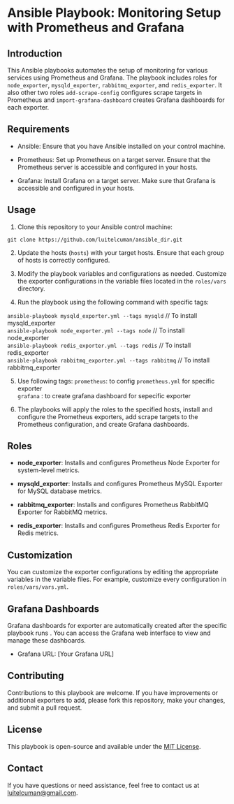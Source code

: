 # Ansible Playbook: Monitoring Setup with Prometheus and Grafana

## Introduction

This Ansible playbooks automates the setup of monitoring for various services using Prometheus and Grafana. The playbook includes roles for `node_exporter`, `mysqld_exporter`, `rabbitmq_exporter`, and `redis_exporter`. It also other two roles `add-scrape-config` configures scrape targets in Prometheus and `import-grafana-dashboard` creates Grafana dashboards for each exporter.

## Requirements

- Ansible: Ensure that you have Ansible installed on your control machine.

- Prometheus: Set up Prometheus on a target server. Ensure that the Prometheus server is accessible and configured in your hosts.

- Grafana: Install Grafana on a target server. Make sure that Grafana is accessible and configured in your hosts.

## Usage

1. Clone this repository to your Ansible control machine:

`git clone https://github.com/luitelcuman/ansible_dir.git`


2. Update the hosts (`hosts`) with your target hosts. Ensure that each group of hosts is correctly configured.

3. Modify the playbook variables and configurations as needed. Customize the exporter configurations in the variable files located in the `roles/vars` directory.

4. Run the playbook using the following command with specific tags:

`ansible-playbook mysqld_exporter.yml --tags mysqld` // To install mysqld_exporter   
`ansible-playbook node_exporter.yml --tags node` // To install node_exporter  
`ansible-playbook redis_exporter.yml --tags redis` // To install redis_exporter  
`ansible-playbook rabbitmq_exporter.yml --tags rabbitmq` // To install rabbitmq_exporter  

5. Use following tags:
    `prometheus`: to config `prometheus.yml` for specific exporter  
    `grafana` : to create grafana dashboard for sepecific exporter  

6. The playbooks will apply the roles to the specified hosts, install and configure the Prometheus exporters, add scrape targets to the Prometheus configuration, and create Grafana dashboards.

## Roles

- **node_exporter**: Installs and configures Prometheus Node Exporter for system-level metrics.

- **mysqld_exporter**: Installs and configures Prometheus MySQL Exporter for MySQL database metrics.

- **rabbitmq_exporter**: Installs and configures Prometheus RabbitMQ Exporter for RabbitMQ metrics.

- **redis_exporter**: Installs and configures Prometheus Redis Exporter for Redis metrics.

## Customization

You can customize the exporter configurations by editing the appropriate variables in the variable files. For example, customize every configuration in `roles/vars/vars.yml`.

## Grafana Dashboards

Grafana dashboards for exporter are automatically created after the specific playbook runs . You can access the Grafana web interface to view and manage these dashboards.

- Grafana URL: [Your Grafana URL]

## Contributing

Contributions to this playbook are welcome. If you have improvements or additional exporters to add, please fork this repository, make your changes, and submit a pull request.

## License

This playbook is open-source and available under the [MIT License](LICENSE).

## Contact

If you have questions or need assistance, feel free to contact us at luitelcuman@gmail.com.


